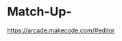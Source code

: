 # Match-Up-

[https://arcade.makecode.com/#editor ](https://arcade.makecode.com/S04960-74764-87539-01557)
